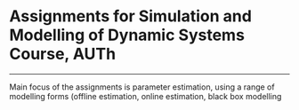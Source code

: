 # Assignments for Simulation and Modelling of Dynamic Systems Course, AUTh
---
Main focus of the assignments is parameter estimation, using a range of modelling forms (offline estimation, online estimation, black box modelling
